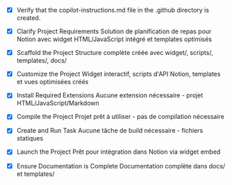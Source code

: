 <!-- Use this file to provide workspace-specific custom instructions to Copilot. -->
- [x] Verify that the copilot-instructions.md file in the .github directory is created.

- [x] Clarify Project Requirements
	Solution de planification de repas pour Notion avec widget HTML/JavaScript intégré et templates optimisés

- [x] Scaffold the Project
	Structure complète créée avec widget/, scripts/, templates/, docs/

- [x] Customize the Project
	Widget interactif, scripts d'API Notion, templates et vues optimisées créés

- [x] Install Required Extensions
	Aucune extension nécessaire - projet HTML/JavaScript/Markdown

- [x] Compile the Project
	Projet prêt à utiliser - pas de compilation nécessaire

- [x] Create and Run Task
	Aucune tâche de build nécessaire - fichiers statiques

- [x] Launch the Project
	Prêt pour intégration dans Notion via widget embed

- [x] Ensure Documentation is Complete
	Documentation complète dans docs/ et templates/
